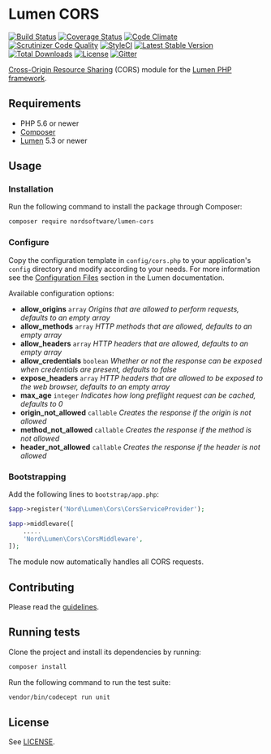 # Lumen CORS

[![Build Status](https://travis-ci.org/nordsoftware/lumen-cors.svg?branch=master)](https://travis-ci.org/nordsoftware/lumen-cors)
[![Coverage Status](https://coveralls.io/repos/github/nordsoftware/lumen-cors/badge.svg?branch=master)](https://coveralls.io/github/nordsoftware/lumen-cors?branch=master)
[![Code Climate](https://codeclimate.com/github/nordsoftware/lumen-cors/badges/gpa.svg)](https://codeclimate.com/github/nordsoftware/lumen-cors)
[![Scrutinizer Code Quality](https://scrutinizer-ci.com/g/nordsoftware/lumen-cors/badges/quality-score.png?b=master)](https://scrutinizer-ci.com/g/nordsoftware/lumen-cors/?branch=master)
[![StyleCI](https://styleci.io/repos/35571263/shield?style=flat)](https://styleci.io/repos/35571263)
[![Latest Stable Version](https://poser.pugx.org/nordsoftware/lumen-cors/version)](https://packagist.org/packages/nordsoftware/lumen-cors)
[![Total Downloads](https://poser.pugx.org/nordsoftware/lumen-cors/downloads)](https://packagist.org/packages/nordsoftware/lumen-cors)
[![License](https://img.shields.io/badge/license-MIT-blue.svg)](LICENSE)
[![Gitter](https://img.shields.io/gitter/room/norsoftware/open-source.svg?maxAge=2592000)](https://gitter.im/nordsoftware/open-source)

[Cross-Origin Resource Sharing](http://enable-cors.org/) (CORS) module for the [Lumen PHP framework](http://lumen.laravel.com/).

## Requirements

- PHP 5.6 or newer
- [Composer](http://getcomposer.org)
- [Lumen](https://lumen.laravel.com/) 5.3 or newer

## Usage

### Installation

Run the following command to install the package through Composer:

```sh
composer require nordsoftware/lumen-cors
```

### Configure

Copy the configuration template in `config/cors.php` to your application's `config` directory and modify according to your needs.
For more information see the [Configuration Files](http://lumen.laravel.com/docs/configuration#configuration-files) section in the Lumen documentation.

Available configuration options:

- **allow_origins** `array` *Origins that are allowed to perform requests, defaults to an empty array*
- **allow_methods** `array` *HTTP methods that are allowed, defaults to an empty array*
- **allow_headers** `array` *HTTP headers that are allowed, defaults to an empty array*
- **allow_credentials** `boolean` *Whether or not the response can be exposed when credentials are present, defaults to false*
- **expose_headers** `array` *HTTP headers that are allowed to be exposed to the web browser, defaults to an empty array*
- **max_age** `integer` *Indicates how long preflight request can be cached, defaults to 0*
- **origin_not_allowed** `callable` *Creates the response if the origin is not allowed*
- **method_not_allowed** `callable` *Creates the response if the method is not allowed*
- **header_not_allowed** `callable` *Creates the response if the header is not allowed*

### Bootstrapping

Add the following lines to ```bootstrap/app.php```:

```php
$app->register('Nord\Lumen\Cors\CorsServiceProvider');
```

```php
$app->middleware([
	.....
	'Nord\Lumen\Cors\CorsMiddleware',
]);
```

The module now automatically handles all CORS requests.

## Contributing

Please read the [guidelines](.github/CONTRIBUTING.md).

## Running tests

Clone the project and install its dependencies by running:

```sh
composer install
```

Run the following command to run the test suite:

```sh
vendor/bin/codecept run unit
```

## License

See [LICENSE](LICENSE).
